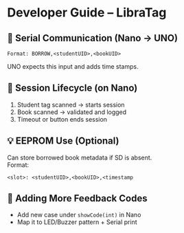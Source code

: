 # Developer Guide – LibraTag

## 💬 Serial Communication (Nano → UNO)
```
Format: BORROW,<studentUID>,<bookUID>
```

UNO expects this input and adds time stamps.

## 🔁 Session Lifecycle (on Nano)

1. Student tag scanned → starts session  
2. Book scanned → validated and logged  
3. Timeout or button ends session  

## 💡 EEPROM Use (Optional)

Can store borrowed book metadata if SD is absent.           
Format:
```
<slot>: <studentUID>,<bookUID>,<timestamp
```

## 🔐 Adding More Feedback Codes

- Add new case under `showCode(int)` in Nano  
- Map it to LED/Buzzer pattern + Serial print  
